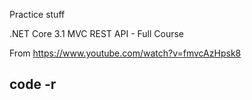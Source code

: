 Practice stuff

.NET Core 3.1 MVC REST API - Full Course

From https://www.youtube.com/watch?v=fmvcAzHpsk8



## code -r <folder>